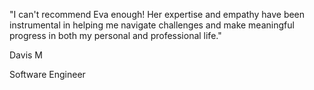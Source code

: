 "I can't recommend Eva enough! Her expertise and empathy have been instrumental in helping me navigate challenges and make meaningful progress in both my personal and professional life."

Davis M

Software Engineer
